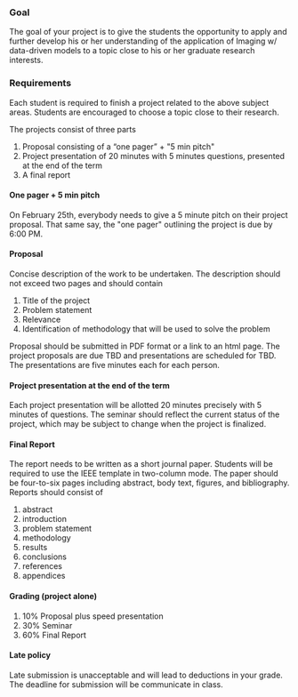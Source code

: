 ### Goal

The goal of your project is to give the students the opportunity to apply and further develop his or her understanding of the application of Imaging w/ data-driven models to a topic close to his or her graduate research interests.

### Requirements

Each student is required to finish a project related to the above subject areas. Students are encouraged to choose a topic close to their research.

The projects consist of three parts

1. Proposal consisting of a “one pager” + "5 min pitch"
2. Project presentation of 20 minutes with 5 minutes questions, presented at the end of the term
3. A final report

#### One pager + 5 min pitch

On February 25th, everybody needs to give a 5 minute pitch on their project proposal. That same say, the "one pager" outlining the project is due by 6:00 PM.

#### Proposal

Concise description of the work to be undertaken. The description should not exceed two pages and should contain

1. Title of the project
2. Problem statement
3. Relevance
4. Identification of methodology that will be used to solve the problem

Proposal should be submitted in PDF format or a link to an html page. The project proposals are due TBD and presentations are scheduled for TBD. The presentations are five minutes each for each person.

#### Project presentation at the end of the term

Each project presentation will be allotted 20 minutes precisely with 5 minutes of questions. The seminar should reflect the current status of the project, which may be subject to change when the project is finalized. 

<!-- The seminar will be evaluated using the following [form].  -->

#### Final Report

The report needs to be written as a short journal paper. Students will be required to use the IEEE template in two-column mode. The paper should be four-to-six pages including abstract, body text, figures, and bibliography. Reports should consist of

1. abstract
2. introduction
3. problem statement
4. methodology
5. results
6. conclusions
7. references
8. appendices

<!-- The report will be evaluated using the following [form]. -->

#### Grading (project alone)

1. 10% Proposal plus speed presentation
2. 30% Seminar
3. 60% Final Report

#### Late policy

Late submission is unacceptable and will lead to deductions in your grade. The deadline for submission will be communicate in class.

